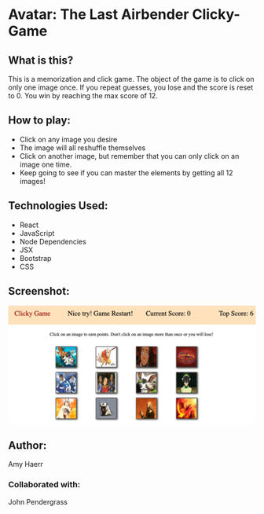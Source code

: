 # Avatar: The Last Airbender Clicky-Game

## What is this?
This is a memorization and click game. The object of the game is to click on only one image once. If you repeat guesses, you lose and the score is reset to 0. You win by reaching the max score of 12.


## How to play:
- Click on any image you desire
- The image will all reshuffle themselves
- Click on another image, but remember that you can only click on an image one time.
- Keep going to see if you can master the elements by getting all 12 images!


## Technologies Used:

- React
- JavaScript
- Node Dependencies
- JSX
- Bootstrap
- CSS

## Screenshot:
<img src="public/assets/screenshots/clickygame.png">



## Author:
Amy Haerr


### Collaborated with: 
John Pendergrass
